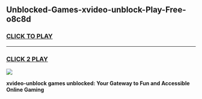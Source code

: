 
## Unblocked-Games-xvideo-unblock-Play-Free-o8c8d
<h3>
<a href="https://premium76.site?title=xvideo-unblock&ref=19M">CLICK TO PLAY</a></h3>
<hr>

<h3>
<a href="https://premium76.site?title=xvideo-unblock&ref=19M">CLICK 2 PLAY</a>
  
</h3>

<a href="https://premium76.site?title=xvideo-unblock&ref=19M"><img src="https://clearcache.store/games.png"></a>


**xvideo-unblock games unblocked: Your Gateway to Fun and Accessible Online Gaming**
